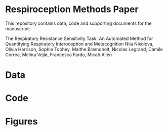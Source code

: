 # Respiroception Methods Paper

This repository contains data, code and supporting documents for the manuscript:

The Respiratory Resistance Sensitivity Task: An Automated Method for Quantifying Respiratory Interoception and Metacognition
Niia Nikolova, Olivia Harrison, Sophie Toohey,  Malthe Brændholt, Nicolas Legrand, Camile Correa, Melina Vejlø, Francesca Fardo, Micah Allen

# Data


# Code


# Figures
